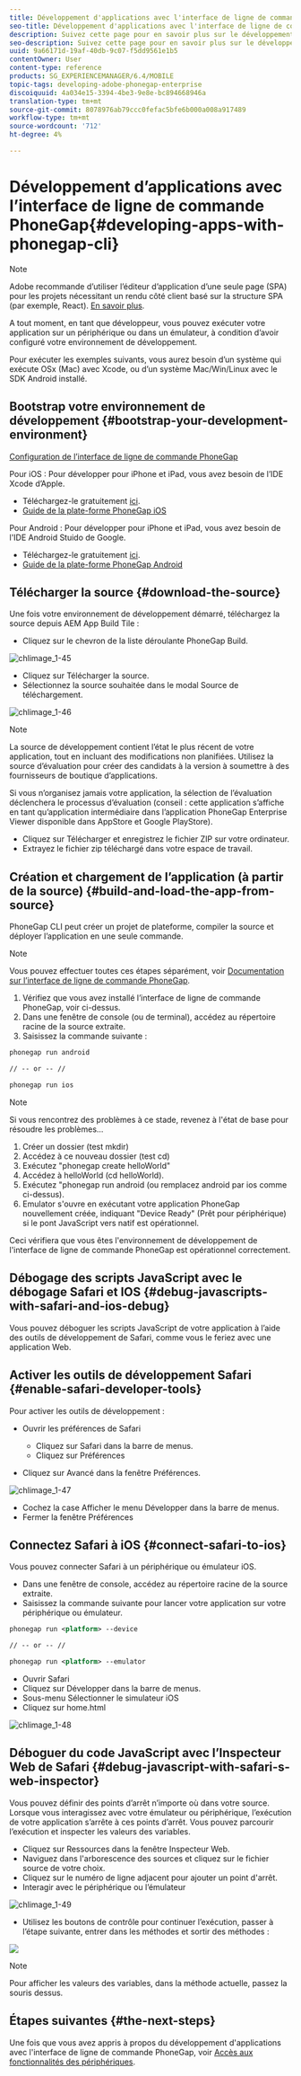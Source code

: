 ```yaml
---
title: Développement d'applications avec l'interface de ligne de commande PhoneGap
seo-title: Développement d'applications avec l'interface de ligne de commande PhoneGap
description: Suivez cette page pour en savoir plus sur le développement d'applications avec l'interface de ligne de commande PhoneGap.
seo-description: Suivez cette page pour en savoir plus sur le développement d'applications avec l'interface de ligne de commande PhoneGap.
uuid: 9a66171d-19af-40db-9c07-f5dd9561e1b5
contentOwner: User
content-type: reference
products: SG_EXPERIENCEMANAGER/6.4/MOBILE
topic-tags: developing-adobe-phonegap-enterprise
discoiquuid: 4a034e15-3394-4be3-9e8e-bc894668946a
translation-type: tm+mt
source-git-commit: 8078976ab79ccc0fefac5bfe6b000a008a917489
workflow-type: tm+mt
source-wordcount: '712'
ht-degree: 4%

---
```



# Développement d’applications avec l’interface de ligne de commande PhoneGap{#developing-apps-with-phonegap-cli}

>[!NOTE]
>
>Adobe recommande d’utiliser l’éditeur d’application d’une seule page (SPA) pour les projets nécessitant un rendu côté client basé sur la structure SPA (par exemple, React). [En savoir plus](/help/sites-developing/spa-overview.md).

A tout moment, en tant que développeur, vous pouvez exécuter votre application sur un périphérique ou dans un émulateur, à condition d’avoir configuré votre environnement de développement.

Pour exécuter les exemples suivants, vous aurez besoin d’un système qui exécute OSx (Mac) avec Xcode, ou d’un système Mac/Win/Linux avec le SDK Android installé.

## Bootstrap votre environnement de développement {#bootstrap-your-development-environment}

[Configuration de l’interface de ligne de commande PhoneGap](https://docs.phonegap.com/en/4.0.0/guide_cli_index.md.html#The%20Command-Line%20Interface)

Pour iOS : Pour développer pour iPhone et iPad, vous avez besoin de l’IDE Xcode d’Apple.

* Téléchargez-le gratuitement [ici](https://developer.apple.com/xcode/downloads/).
* [Guide de la plate-forme PhoneGap iOS](https://docs.phonegap.com/en/4.0.0/guide_platforms_ios_index.md.html#iOS%20Platform%20Guide)

Pour Android : Pour développer pour iPhone et iPad, vous avez besoin de l&#39;IDE Android Stuido de Google.

* Téléchargez-le gratuitement [ici](https://developer.android.com/sdk/index.html).
* [Guide de la plate-forme PhoneGap Android](https://docs.phonegap.com/en/4.0.0/guide_platforms_android_index.md.html#Android%20Platform%20Guide)

## Télécharger la source {#download-the-source}

Une fois votre environnement de développement démarré, téléchargez la source depuis AEM App Build Tile :

* Cliquez sur le chevron de la liste déroulante PhoneGap Build.

![chlimage_1-45](assets/chlimage_1-45.png)

* Cliquez sur Télécharger la source.
* Sélectionnez la source souhaitée dans le modal Source de téléchargement.

![chlimage_1-46](assets/chlimage_1-46.png)

>[!NOTE]
>
>La source de développement contient l’état le plus récent de votre application, tout en incluant des modifications non planifiées. Utilisez la source d’évaluation pour créer des candidats à la version à soumettre à des fournisseurs de boutique d’applications.
>
>Si vous n’organisez jamais votre application, la sélection de l’évaluation déclenchera le processus d’évaluation (conseil : cette application s’affiche en tant qu’application intermédiaire dans l’application PhoneGap Enterprise Viewer disponible dans AppStore et Google PlayStore).

* Cliquez sur Télécharger et enregistrez le fichier ZIP sur votre ordinateur.
* Extrayez le fichier zip téléchargé dans votre espace de travail.

## Création et chargement de l’application (à partir de la source) {#build-and-load-the-app-from-source}

PhoneGap CLI peut créer un projet de plateforme, compiler la source et déployer l’application en une seule commande.

>[!NOTE]
>
>Vous pouvez effectuer toutes ces étapes séparément, voir [Documentation sur l’interface de ligne de commande PhoneGap](https://phonegap.com/blog/2014/11/13/phonegap-cli-3-6-3/).

1. Vérifiez que vous avez installé l’interface de ligne de commande PhoneGap, voir ci-dessus.
1. Dans une fenêtre de console (ou de terminal), accédez au répertoire racine de la source extraite.
1. Saisissez la commande suivante :

```xml
phonegap run android

// -- or -- //

phonegap run ios
```

>[!NOTE]
>
>Si vous rencontrez des problèmes à ce stade, revenez à l&#39;état de base pour résoudre les problèmes...
>
>1. Créer un dossier (test mkdir)
>1. Accédez à ce nouveau dossier (test cd)
>1. Exécutez &quot;phonegap create helloWorld&quot;
>1. Accédez à helloWorld (cd helloWorld).
>1. Exécutez &quot;phonegap run android (ou remplacez android par ios comme ci-dessus).
>1. Emulator s&#39;ouvre en exécutant votre application PhoneGap nouvellement créée, indiquant &quot;Device Ready&quot; (Prêt pour périphérique) si le pont JavaScript vers natif est opérationnel.

>
>
Ceci vérifiera que vous êtes l&#39;environnement de développement de l&#39;interface de ligne de commande PhoneGap est opérationnel correctement.

## Débogage des scripts JavaScript avec le débogage Safari et IOS {#debug-javascripts-with-safari-and-ios-debug}

Vous pouvez déboguer les scripts JavaScript de votre application à l’aide des outils de développement de Safari, comme vous le feriez avec une application Web.

## Activer les outils de développement Safari {#enable-safari-developer-tools}

Pour activer les outils de développement :

* Ouvrir les préférences de Safari

   * Cliquez sur Safari dans la barre de menus.
   * Cliquez sur Préférences

* Cliquez sur Avancé dans la fenêtre Préférences.

![chlimage_1-47](assets/chlimage_1-47.png)

* Cochez la case Afficher le menu Développer dans la barre de menus.
* Fermer la fenêtre Préférences

## Connectez Safari à iOS {#connect-safari-to-ios}

Vous pouvez connecter Safari à un périphérique ou émulateur iOS.

* Dans une fenêtre de console, accédez au répertoire racine de la source extraite.
* Saisissez la commande suivante pour lancer votre application sur votre périphérique ou émulateur.

```xml
phonegap run <platform> --device

// -- or -- //

phonegap run <platform> --emulator
```

* Ouvrir Safari
* Cliquez sur Développer dans la barre de menus.
* Sous-menu Sélectionner le simulateur iOS
* Cliquez sur home.html

![chlimage_1-48](assets/chlimage_1-48.png)

## Déboguer du code JavaScript avec l’Inspecteur Web de Safari {#debug-javascript-with-safari-s-web-inspector}

Vous pouvez définir des points d’arrêt n’importe où dans votre source. Lorsque vous interagissez avec votre émulateur ou périphérique, l’exécution de votre application s’arrête à ces points d’arrêt. Vous pouvez parcourir l’exécution et inspecter les valeurs des variables.

* Cliquez sur Ressources dans la fenêtre Inspecteur Web.
* Naviguez dans l&#39;arborescence des sources et cliquez sur le fichier source de votre choix.
* Cliquez sur le numéro de ligne adjacent pour ajouter un point d&#39;arrêt.
* Interagir avec le périphérique ou l’émulateur

![chlimage_1-49](assets/chlimage_1-49.png)

* Utilisez les boutons de contrôle pour continuer l’exécution, passer à l’étape suivante, entrer dans les méthodes et sortir des méthodes :

![](do-not-localize/chlimage_1-4.png)

>[!NOTE]
>
>Pour afficher les valeurs des variables, dans la méthode actuelle, passez la souris dessus.

## Étapes suivantes {#the-next-steps}

Une fois que vous avez appris à propos du développement d&#39;applications avec l&#39;interface de ligne de commande PhoneGap, voir [Accès aux fonctionnalités des périphériques](/help/mobile/phonegap-access-device-features.md).
